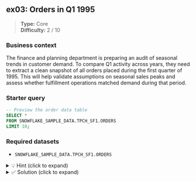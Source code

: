 ## ex03: Orders in Q1 1995

> **Type:** Core  
> **Difficulty:** 2 / 10

### Business context
The finance and planning department is preparing an audit of seasonal trends in customer demand. To compare Q1 activity across years, they need to extract a clean snapshot of all orders placed during the first quarter of 1995. This will help validate assumptions on seasonal sales peaks and assess whether fulfillment operations matched demand during that period.

### Starter query
```sql
-- Preview the order data table
SELECT *
FROM SNOWFLAKE_SAMPLE_DATA.TPCH_SF1.ORDERS
LIMIT 10;
```

### Required datasets

* `SNOWFLAKE_SAMPLE_DATA.TPCH_SF1.ORDERS`

<details>
<summary>💡 Hint (click to expand)</summary>

#### How to think about it

You’re looking for orders placed between January 1st and March 31st of 1995. Use a `WHERE` clause that filters `O_ORDERDATE` with a `BETWEEN` condition. Be precise with date literals — they should match the format used in the dataset. 

#### Helpful SQL concepts

`WHERE`, `BETWEEN`, `DATE literals`

```sql
SELECT … FROM … WHERE date_column BETWEEN '1995-01-01' AND '1995-03-31';
```

</details>

<details>
<summary>✅ Solution (click to expand)</summary>

#### Working query

```sql
SELECT
    O_ORDERKEY,
    O_ORDERDATE,
    O_CUSTKEY
FROM SNOWFLAKE_SAMPLE_DATA.TPCH_SF1.ORDERS
WHERE O_ORDERDATE BETWEEN '1995-01-01' AND '1995-03-31';
```

#### Why this works

This query filters the `ORDERS` table for rows where `O_ORDERDATE` falls between two specified dates. The `BETWEEN` operator includes both endpoints, ensuring all Q1 orders are captured. The selected columns give a basic structure for analysis or join extensions later on.

#### Business answer

All orders placed between January 1st and March 31st, 1995, are now available for seasonal demand analysis.

#### Take-aways

* Use `BETWEEN` to express inclusive date ranges cleanly.
* Always check date format compatibility with your SQL engine.
* Early filtering on date ranges helps scope large datasets for time-specific audits.

</details>
